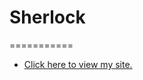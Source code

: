 # Sherlock
===========

- [Click here to view my site.](https://LauraMitchell13.github.io/Sherlock/heroesandvillians.html)
